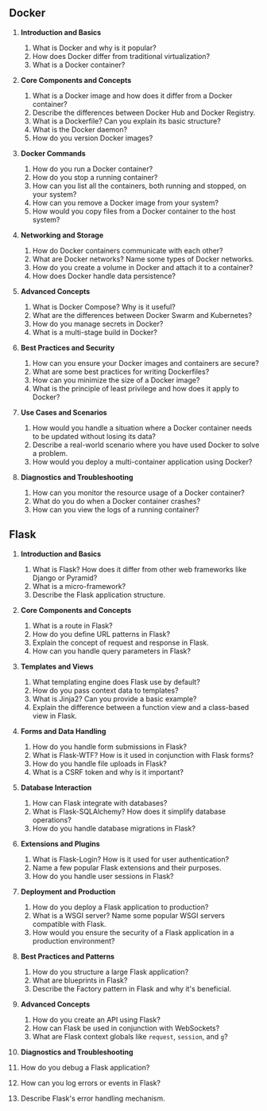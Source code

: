 ## Docker

1. **Introduction and Basics**
   1. What is Docker and why is it popular?
   2. How does Docker differ from traditional virtualization?
   3. What is a Docker container?

2. **Core Components and Concepts**
   1. What is a Docker image and how does it differ from a Docker container?
   2. Describe the differences between Docker Hub and Docker Registry.
   3. What is a Dockerfile? Can you explain its basic structure?
   4. What is the Docker daemon?
   5. How do you version Docker images?

3. **Docker Commands**
   1. How do you run a Docker container?
   2. How do you stop a running container?
   3. How can you list all the containers, both running and stopped, on your system?
   4. How can you remove a Docker image from your system?
   5. How would you copy files from a Docker container to the host system?

4. **Networking and Storage**
   1. How do Docker containers communicate with each other?
   2. What are Docker networks? Name some types of Docker networks.
   3. How do you create a volume in Docker and attach it to a container?
   4. How does Docker handle data persistence?

5. **Advanced Concepts**
   1. What is Docker Compose? Why is it useful?
   2. What are the differences between Docker Swarm and Kubernetes?
   3. How do you manage secrets in Docker?
   4. What is a multi-stage build in Docker?

6. **Best Practices and Security**
   1. How can you ensure your Docker images and containers are secure?
   2. What are some best practices for writing Dockerfiles?
   3. How can you minimize the size of a Docker image?
   4. What is the principle of least privilege and how does it apply to Docker?

7. **Use Cases and Scenarios**
   1. How would you handle a situation where a Docker container needs to be updated without losing its data?
   2. Describe a real-world scenario where you have used Docker to solve a problem.
   3. How would you deploy a multi-container application using Docker?

8. **Diagnostics and Troubleshooting**
   1. How can you monitor the resource usage of a Docker container?
   2. What do you do when a Docker container crashes?
   3. How can you view the logs of a running container?

## Flask

1. **Introduction and Basics**
   1. What is Flask? How does it differ from other web frameworks like Django or Pyramid?
   2. What is a micro-framework?
   3. Describe the Flask application structure.

2. **Core Components and Concepts**
   1. What is a route in Flask?
   2. How do you define URL patterns in Flask?
   3. Explain the concept of request and response in Flask.
   4. How can you handle query parameters in Flask?

3. **Templates and Views**
   1. What templating engine does Flask use by default?
   2. How do you pass context data to templates?
   3. What is Jinja2? Can you provide a basic example?
   4. Explain the difference between a function view and a class-based view in Flask.

4. **Forms and Data Handling**
   1. How do you handle form submissions in Flask?
   2. What is Flask-WTF? How is it used in conjunction with Flask forms?
   3. How do you handle file uploads in Flask?
   4. What is a CSRF token and why is it important?

5. **Database Interaction**
   1. How can Flask integrate with databases?
   2. What is Flask-SQLAlchemy? How does it simplify database operations?
   3. How do you handle database migrations in Flask?

6. **Extensions and Plugins**
   1. What is Flask-Login? How is it used for user authentication?
   2. Name a few popular Flask extensions and their purposes.
   3. How do you handle user sessions in Flask?

7. **Deployment and Production**
   1. How do you deploy a Flask application to production?
   2. What is a WSGI server? Name some popular WSGI servers compatible with Flask.
   3. How would you ensure the security of a Flask application in a production environment?

8. **Best Practices and Patterns**
   1. How do you structure a large Flask application?
   2. What are blueprints in Flask?
   3. Describe the Factory pattern in Flask and why it's beneficial.

9. **Advanced Concepts**
   1. How do you create an API using Flask?
   2. How can Flask be used in conjunction with WebSockets?
   3. What are Flask context globals like `request`, `session`, and `g`?

10. **Diagnostics and Troubleshooting**
   1. How do you debug a Flask application?
   2. How can you log errors or events in Flask?
   3. Describe Flask's error handling mechanism.